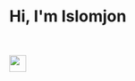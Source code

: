 # Hi, I'm Islomjon <br> <br> 
<img src="https://giphy.com/embed/lcs5BL0NIM4WMv61a9" width="30" frameBorder="0" class="giphy-embed" allowFullScreen>
